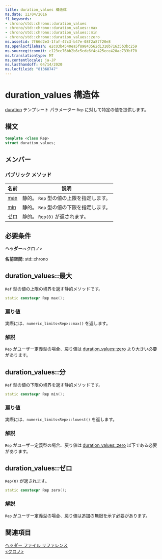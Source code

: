```yaml
---
title: duration_values 構造体
ms.date: 11/04/2016
f1_keywords:
- chrono/std::chrono::duration_values
- chrono/std::chrono::duration_values::max
- chrono/std::chrono::duration_values::min
- chrono/std::chrono::duration_values::zero
ms.assetid: 7f66d2e3-1faf-47c3-b47e-08f2a87f20e8
ms.openlocfilehash: e2c03b4540ea5f89843562d1310b71635b3bc259
ms.sourcegitcommit: c123cc76bb2b6c5cde6f4c425ece420ac733bf70
ms.translationtype: MT
ms.contentlocale: ja-JP
ms.lasthandoff: 04/14/2020
ms.locfileid: "81368747"
---
```

# <a name="duration_values-structure"></a>duration_values 構造体

[duration](../standard-library/duration-class.md) テンプレート パラメーター `Rep` に対して特定の値を提供します。

## <a name="syntax"></a>構文

```cpp
template <class Rep>
struct duration_values;
```

## <a name="members"></a>メンバー

### <a name="public-methods"></a>パブリック メソッド

|名前|説明|
|----------|-----------------|
|[max](#max)|静的。 `Rep` 型の値の上限を指定します。|
|[min](#min)|静的。 `Rep` 型の値の下限を指定します。|
|[ゼロ](#zero)|静的。 `Rep(0)` が返されます。|

## <a name="requirements"></a>必要条件

**ヘッダー:**\<クロノ>

**名前空間:** std::chrono

## <a name="duration_valuesmax"></a><a name="max"></a>duration_values::最大

`Ref` 型の値の上限の境界を返す静的メソッドです。

```cpp
static constexpr Rep max();
```

### <a name="return-value"></a>戻り値

実際には、`numeric_limits<Rep>::max()` を返します。

### <a name="remarks"></a>解説

`Rep` がユーザー定義型の場合、戻り値は [duration_values::zero](#zero) より大きい必要があります。

## <a name="duration_valuesmin"></a><a name="min"></a>duration_values::分

`Ref` 型の値の下限の境界を返す静的メソッドです。

```cpp
static constexpr Rep min();
```

### <a name="return-value"></a>戻り値

実際には、`numeric_limits<Rep>::lowest()` を返します。

### <a name="remarks"></a>解説

`Rep` がユーザー定義型の場合、戻り値は [duration_values::zero](#zero) 以下である必要があります。

## <a name="duration_valueszero"></a><a name="zero"></a>duration_values::ゼロ

`Rep(0)` が返されます。

```cpp
static constexpr Rep zero();
```

### <a name="remarks"></a>解説

`Rep` がユーザー定義型の場合、戻り値は追加の無限を示す必要があります。

## <a name="see-also"></a>関連項目

[ヘッダー ファイル リファレンス](../standard-library/cpp-standard-library-header-files.md)\
[\<クロノ>](../standard-library/chrono.md)
